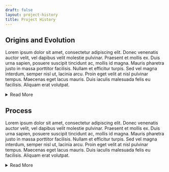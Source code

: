 ```yaml
---
draft: false
layout: project-history
title: Project History
---
```

## Origins and Evolution

Lorem ipsum dolor sit amet, consectetur adipiscing elit. Donec venenatis auctor velit, vel dapibus velit molestie pulvinar. Praesent et mollis ex. Duis urna sapien, posuere suscipit tincidunt ac, mollis id magna. Mauris pharetra justo in massa porttitor facilisis. Nullam et efficitur turpis. Sed vel magna interdum, semper nisl ut, lacinia arcu. Proin eget velit at nisl pulvinar tempus. Maecenas eget lacus mauris. Duis iaculis malesuada felis eu facilisis. Aliquam erat volutpat.

<details><summary>Read More</summary>

Vestibulum non nibh quam. Fusce vulputate, diam id dapibus aliquet, nisl justo varius diam, rhoncus viverra lacus ante et nisi. Integer eros nunc, convallis at sapien fermentum, consequat feugiat ipsum. Donec accumsan, felis sit amet rhoncus posuere, tellus enim vestibulum dui, ac vulputate urna est at ligula. Curabitur pretium turpis risus. Proin mauris enim, sagittis vitae nulla nec, congue rutrum metus. Maecenas leo diam, maximus nec quam nec, ultrices fermentum erat. Sed quis sagittis ex, ac laoreet ligula. Fusce lacinia nunc vestibulum porta dapibus. Sed sed metus lacinia, rutrum enim eget, hendrerit mi. Proin sed turpis ut ligula mattis porttitor. Aliquam efficitur facilisis risus et porttitor. Vivamus at iaculis nulla, at ultrices felis. Vivamus at quam eleifend, dignissim eros ut, tempor purus. Proin fringilla nisl ut risus suscipit sagittis. Praesent quis ex eros.

Aliquam at erat dapibus turpis viverra eleifend quis nec lectus. Aliquam pharetra faucibus lacus in egestas. Nulla consectetur elit dictum tellus sodales tempus in ut lacus. Curabitur aliquam dignissim enim in interdum. Praesent quis accumsan eros, sed fermentum eros. Aenean luctus purus eu metus fringilla tincidunt. Cras ornare dolor in est elementum, vel iaculis urna congue. Sed gravida cursus ligula, nec lacinia risus volutpat eu. Aliquam efficitur sapien at porta ornare. Sed non tincidunt enim. Ut eros diam, auctor nec neque ornare, aliquet eleifend tortor. Ut cursus enim ac ante aliquet mattis. In dictum in nibh id porttitor.

Duis at lacus egestas, pretium urna eget, fringilla enim. Pellentesque habitant morbi tristique senectus et netus et malesuada fames ac turpis egestas. Nullam ipsum nibh, luctus in vestibulum id, cursus ut quam. Maecenas vitae scelerisque ipsum, nec sagittis nibh. Vivamus non mattis nisi. Maecenas ac orci tellus. Vivamus porttitor mollis magna, malesuada sodales nibh porttitor non. Etiam leo metus, dapibus ut tellus quis, congue sodales nisi. Vestibulum ante ipsum primis in faucibus orci luctus et ultrices posuere cubilia curae; Vivamus diam lectus, facilisis euismod fringilla sed, iaculis ut velit. Morbi auctor nulla et ornare dapibus. Quisque dignissim velit venenatis gravida consectetur. Vestibulum sit amet ipsum sed lorem efficitur fermentum.

Phasellus interdum lobortis ante, eget ultrices urna fringilla in. In sed lacinia est. Duis sed semper lorem. Nulla massa quam, scelerisque eu tortor vel, congue malesuada quam. Maecenas hendrerit libero non metus posuere, sed sagittis odio consectetur. Ut ac cursus ante. Ut tincidunt eu ex porta facilisis. Sed fringilla, ex vitae tincidunt imperdiet, ligula lorem tincidunt nisl, at cursus neque tortor quis nunc. Mauris ultricies nunc risus, a feugiat arcu condimentum a. In nec ligula fermentum, facilisis eros pellentesque, venenatis diam. Mauris imperdiet ultrices risus.

Donec imperdiet sapien non pharetra sodales. Proin ullamcorper auctor arcu eget placerat. Vivamus vel felis aliquet, molestie nisi eget, elementum mi. Vestibulum ante ipsum primis in faucibus orci luctus et ultrices posuere cubilia curae; Suspendisse volutpat scelerisque dui, quis consectetur augue cursus et. Etiam at iaculis justo, at pretium mi. Curabitur sed tempor orci, quis sollicitudin lectus. Vivamus fermentum lectus ac risus maximus, quis tincidunt nisl fermentum. Suspendisse fermentum nisi libero, a blandit lacus finibus nec. Sed sed auctor urna. Aliquam erat volutpat. Morbi ipsum justo, porta ut viverra id, rhoncus et dolor. Suspendisse porttitor sem mi, nec imperdiet ligula tristique et. Integer et.</details>

## Process

Lorem ipsum dolor sit amet, consectetur adipiscing elit. Donec venenatis auctor velit, vel dapibus velit molestie pulvinar. Praesent et mollis ex. Duis urna sapien, posuere suscipit tincidunt ac, mollis id magna. Mauris pharetra justo in massa porttitor facilisis. Nullam et efficitur turpis. Sed vel magna interdum, semper nisl ut, lacinia arcu. Proin eget velit at nisl pulvinar tempus. Maecenas eget lacus mauris. Duis iaculis malesuada felis eu facilisis. Aliquam erat volutpat.

<details><summary>Read More</summary>

Vestibulum non nibh quam. Fusce vulputate, diam id dapibus aliquet, nisl justo varius diam, rhoncus viverra lacus ante et nisi. Integer eros nunc, convallis at sapien fermentum, consequat feugiat ipsum. Donec accumsan, felis sit amet rhoncus posuere, tellus enim vestibulum dui, ac vulputate urna est at ligula. Curabitur pretium turpis risus. Proin mauris enim, sagittis vitae nulla nec, congue rutrum metus. Maecenas leo diam, maximus nec quam nec, ultrices fermentum erat. Sed quis sagittis ex, ac laoreet ligula. Fusce lacinia nunc vestibulum porta dapibus. Sed sed metus lacinia, rutrum enim eget, hendrerit mi. Proin sed turpis ut ligula mattis porttitor. Aliquam efficitur facilisis risus et porttitor. Vivamus at iaculis nulla, at ultrices felis. Vivamus at quam eleifend, dignissim eros ut, tempor purus. Proin fringilla nisl ut risus suscipit sagittis. Praesent quis ex eros.

Aliquam at erat dapibus turpis viverra eleifend quis nec lectus. Aliquam pharetra faucibus lacus in egestas. Nulla consectetur elit dictum tellus sodales tempus in ut lacus. Curabitur aliquam dignissim enim in interdum. Praesent quis accumsan eros, sed fermentum eros. Aenean luctus purus eu metus fringilla tincidunt. Cras ornare dolor in est elementum, vel iaculis urna congue. Sed gravida cursus ligula, nec lacinia risus volutpat eu. Aliquam efficitur sapien at porta ornare. Sed non tincidunt enim. Ut eros diam, auctor nec neque ornare, aliquet eleifend tortor. Ut cursus enim ac ante aliquet mattis. In dictum in nibh id porttitor.

Duis at lacus egestas, pretium urna eget, fringilla enim. Pellentesque habitant morbi tristique senectus et netus et malesuada fames ac turpis egestas. Nullam ipsum nibh, luctus in vestibulum id, cursus ut quam. Maecenas vitae scelerisque ipsum, nec sagittis nibh. Vivamus non mattis nisi. Maecenas ac orci tellus. Vivamus porttitor mollis magna, malesuada sodales nibh porttitor non. Etiam leo metus, dapibus ut tellus quis, congue sodales nisi. Vestibulum ante ipsum primis in faucibus orci luctus et ultrices posuere cubilia curae; Vivamus diam lectus, facilisis euismod fringilla sed, iaculis ut velit. Morbi auctor nulla et ornare dapibus. Quisque dignissim velit venenatis gravida consectetur. Vestibulum sit amet ipsum sed lorem efficitur fermentum.

Phasellus interdum lobortis ante, eget ultrices urna fringilla in. In sed lacinia est. Duis sed semper lorem. Nulla massa quam, scelerisque eu tortor vel, congue malesuada quam. Maecenas hendrerit libero non metus posuere, sed sagittis odio consectetur. Ut ac cursus ante. Ut tincidunt eu ex porta facilisis. Sed fringilla, ex vitae tincidunt imperdiet, ligula lorem tincidunt nisl, at cursus neque tortor quis nunc. Mauris ultricies nunc risus, a feugiat arcu condimentum a. In nec ligula fermentum, facilisis eros pellentesque, venenatis diam. Mauris imperdiet ultrices risus.

Donec imperdiet sapien non pharetra sodales. Proin ullamcorper auctor arcu eget placerat. Vivamus vel felis aliquet, molestie nisi eget, elementum mi. Vestibulum ante ipsum primis in faucibus orci luctus et ultrices posuere cubilia curae; Suspendisse volutpat scelerisque dui, quis consectetur augue cursus et. Etiam at iaculis justo, at pretium mi. Curabitur sed tempor orci, quis sollicitudin lectus. Vivamus fermentum lectus ac risus maximus, quis tincidunt nisl fermentum. Suspendisse fermentum nisi libero, a blandit lacus finibus nec. Sed sed auctor urna. Aliquam erat volutpat. Morbi ipsum justo, porta ut viverra id, rhoncus et dolor. Suspendisse porttitor sem mi, nec imperdiet ligula tristique et. Integer et.</details>
